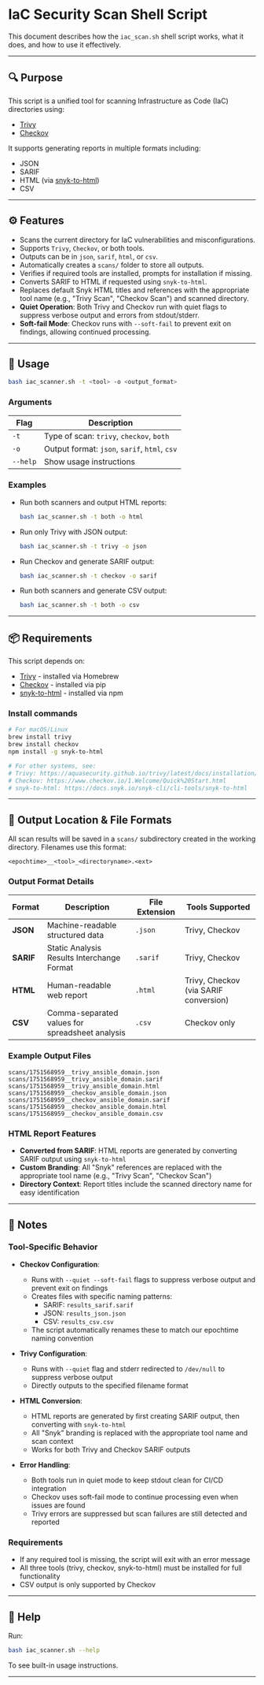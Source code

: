 # IaC Security Scan Shell Script

This document describes how the `iac_scan.sh` shell script works, what it does, and how to use it effectively.

---

## 🔍 Purpose

This script is a unified tool for scanning Infrastructure as Code (IaC) directories using:
- [Trivy](https://github.com/aquasecurity/trivy)
- [Checkov](https://www.checkov.io/1.Welcome/Quick%20Start.html)

It supports generating reports in multiple formats including:
- JSON
- SARIF
- HTML (via [snyk-to-html](https://docs.snyk.io/snyk-cli/cli-tools/snyk-to-html))
- CSV

---

## ⚙️ Features

- Scans the current directory for IaC vulnerabilities and misconfigurations.
- Supports `Trivy`, `Checkov`, or both tools.
- Outputs can be in `json`, `sarif`, `html`, or `csv`.
- Automatically creates a `scans/` folder to store all outputs.
- Verifies if required tools are installed, prompts for installation if missing.
- Converts SARIF to HTML if requested using `snyk-to-html`.
- Replaces default Snyk HTML titles and references with the appropriate tool name (e.g., "Trivy Scan", "Checkov Scan") and scanned directory.
- **Quiet Operation**: Both Trivy and Checkov run with quiet flags to suppress verbose output and errors from stdout/stderr.
- **Soft-fail Mode**: Checkov runs with `--soft-fail` to prevent exit on findings, allowing continued processing.

---

## 🧪 Usage

```bash
bash iac_scanner.sh -t <tool> -o <output_format>
```

### Arguments

| Flag         | Description |
|--------------|-------------|
| `-t`         | Type of scan: `trivy`, `checkov`, `both` |
| `-o`         | Output format: `json`, `sarif`, `html`, `csv` |
| `--help`     | Show usage instructions |

### Examples

- Run both scanners and output HTML reports:
  ```bash
  bash iac_scanner.sh -t both -o html
  ```

- Run only Trivy with JSON output:
  ```bash
  bash iac_scanner.sh -t trivy -o json
  ```

- Run Checkov and generate SARIF output:
  ```bash
  bash iac_scanner.sh -t checkov -o sarif
  ```

- Run both scanners and generate CSV output:
  ```bash
  bash iac_scanner.sh -t both -o csv
  ```

---

## 📦 Requirements

This script depends on:

- [Trivy](https://github.com/aquasecurity/trivy) - installed via Homebrew
- [Checkov](https://www.checkov.io) - installed via pip
- [snyk-to-html](https://docs.snyk.io/snyk-cli/scan-and-maintain-projects-using-the-cli/cli-tools/snyk-to-html) - installed via npm

### Install commands

```bash
# For macOS/Linux
brew install trivy
brew install checkov
npm install -g snyk-to-html

# For other systems, see:
# Trivy: https://aquasecurity.github.io/trivy/latest/docs/installation/
# Checkov: https://www.checkov.io/1.Welcome/Quick%20Start.html
# snyk-to-html: https://docs.snyk.io/snyk-cli/cli-tools/snyk-to-html
```

---

## 📁 Output Location & File Formats

All scan results will be saved in a `scans/` subdirectory created in the working directory. Filenames use this format:

```
<epochtime>__<tool>_<directoryname>.<ext>
```

### Output Format Details

| Format | Description | File Extension | Tools Supported |
|--------|-------------|----------------|-----------------|
| **JSON** | Machine-readable structured data | `.json` | Trivy, Checkov |
| **SARIF** | Static Analysis Results Interchange Format | `.sarif` | Trivy, Checkov |
| **HTML** | Human-readable web report | `.html` | Trivy, Checkov (via SARIF conversion) |
| **CSV** | Comma-separated values for spreadsheet analysis | `.csv` | Checkov only |

### Example Output Files

```
scans/1751568959__trivy_ansible_domain.json
scans/1751568959__trivy_ansible_domain.sarif
scans/1751568959__trivy_ansible_domain.html
scans/1751568959__checkov_ansible_domain.json
scans/1751568959__checkov_ansible_domain.sarif
scans/1751568959__checkov_ansible_domain.html
scans/1751568959__checkov_ansible_domain.csv
```

### HTML Report Features

- **Converted from SARIF**: HTML reports are generated by converting SARIF output using `snyk-to-html`
- **Custom Branding**: All "Snyk" references are replaced with the appropriate tool name (e.g., "Trivy Scan", "Checkov Scan")
- **Directory Context**: Report titles include the scanned directory name for easy identification

---

## 📝 Notes

### Tool-Specific Behavior

- **Checkov Configuration**:
  - Runs with `--quiet --soft-fail` flags to suppress verbose output and prevent exit on findings
  - Creates files with specific naming patterns:
    - SARIF: `results_sarif.sarif`
    - JSON: `results_json.json` 
    - CSV: `results_csv.csv`
  - The script automatically renames these to match our epochtime naming convention

- **Trivy Configuration**:
  - Runs with `--quiet` flag and stderr redirected to `/dev/null` to suppress verbose output
  - Directly outputs to the specified filename format

- **HTML Conversion**: 
  - HTML reports are generated by first creating SARIF output, then converting with `snyk-to-html`
  - All "Snyk" branding is replaced with the appropriate tool name and scan context
  - Works for both Trivy and Checkov SARIF outputs

- **Error Handling**:
  - Both tools run in quiet mode to keep stdout clean for CI/CD integration
  - Checkov uses soft-fail mode to continue processing even when issues are found
  - Trivy errors are suppressed but scan failures are still detected and reported

### Requirements

- If any required tool is missing, the script will exit with an error message
- All three tools (trivy, checkov, snyk-to-html) must be installed for full functionality
- CSV output is only supported by Checkov

---

## 💬 Help

Run:

```bash
bash iac_scanner.sh --help
```

To see built-in usage instructions.

---

